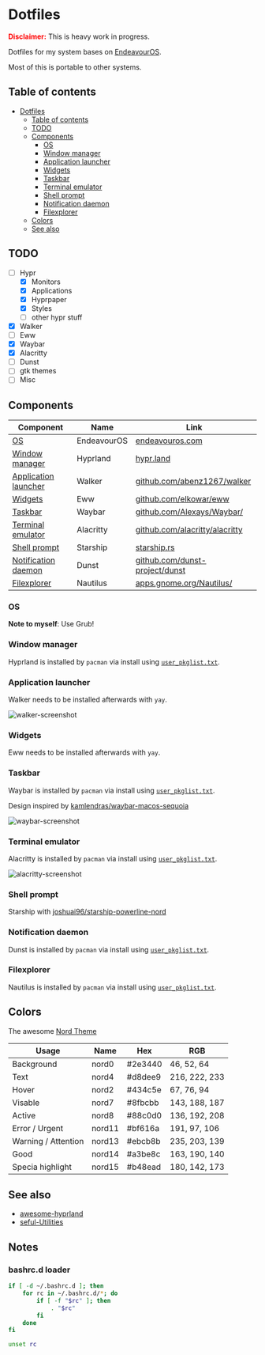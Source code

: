 # Dotfiles

<span style="color: red;">**Disclaimer:**</span> This is heavy work in progress.

Dotfiles for my system bases on [EndeavourOS](https://endeavouros.com/).

Most of this is portable to other systems.

## Table of contents

- [Dotfiles](#dotfiles)
  - [Table of contents](#table-of-contents)
  - [TODO](#todo)
  - [Components](#components)
    - [OS](#os)
    - [Window manager](#window-manager)
    - [Application launcher](#application-launcher)
    - [Widgets](#widgets)
    - [Taskbar](#taskbar)
    - [Terminal emulator](#terminal-emulator)
    - [Shell prompt](#shell-prompt)
    - [Notification daemon](#notification-daemon)
    - [Filexplorer](#filexplorer)
  - [Colors](#colors)
  - [See also](#see-also)

## TODO

- [ ] Hypr
  - [x] Monitors
  - [x] Applications
  - [x] Hyprpaper
  - [x] Styles
  - [ ] other hypr stuff
- [x] Walker
- [ ] Eww
- [x] Waybar
- [x] Alacritty
- [ ] Dunst
- [ ] gtk themes
- [ ] Misc

## Components

| Component                                     | Name              | Link                                                                                     |
| --------------------------------------------- | ----------------- | ---------------------------------------------------------------------------------------- |
| [OS](#os)                                     | EndeavourOS       | [endeavouros.com](https://endeavouros.com/)                                              |
| [Window manager](#window-manager)             | Hyprland          | [hypr.land](https://hypr.land/)                                                          |
| [Application launcher](#application-launcher) | Walker            | [github.com/abenz1267/walker](https://github.com/abenz1267/walker)                       |
| [Widgets](#widgets)                           | Eww               | [github.com/elkowar/eww](https://github.com/elkowar/eww)                                 |
| [Taskbar](#taskbar)                           | Waybar            | [github.com/Alexays/Waybar/](https://github.com/Alexays/Waybar/)                         |
| [Terminal emulator](#terminal-emulator)       | Alacritty         | [github.com/alacritty/alacritty](https://github.com/alacritty/alacritty)                 |
| [Shell prompt](#shell-prompt)                 | Starship          | [starship.rs](https://starship.rs/)                                                      |
| [Notification daemon](#notification-daemon)   | Dunst             | [github.com/dunst-project/dunst](https://github.com/dunst-project/dunst)                 |
| [Filexplorer](#filexplorer)                   | Nautilus          | [apps.gnome.org/Nautilus/](https://apps.gnome.org/Nautilus/)                             |

### OS

**Note to myself**: Use Grub!

### Window manager

Hyprland is installed by `pacman` via install using [`user_pkglist.txt`](user_pkglist.txt).

### Application launcher

Walker needs to be installed afterwards with `yay`.

![walker-screenshot](screenshots/walker.png)

### Widgets

Eww needs to be installed afterwards with `yay`.

### Taskbar

Waybar is installed by `pacman` via install using [`user_pkglist.txt`](user_pkglist.txt).

Design inspired by [kamlendras/waybar-macos-sequoia](https://github.com/kamlendras/waybar-macos-sequoia)

![waybar-screenshot](screenshots/waybar.png)

### Terminal emulator

Alacritty is installed by `pacman` via install using [`user_pkglist.txt`](user_pkglist.txt).

![alacritty-screenshot](screenshots/alacritty.png)

### Shell prompt

Starship with [joshuai96/starship-powerline-nord](https://github.com/joshuai96/starship-powerline-nord)

### Notification daemon

Dunst is installed by `pacman` via install using [`user_pkglist.txt`](user_pkglist.txt).

### Filexplorer

Nautilus is installed by `pacman` via install using [`user_pkglist.txt`](user_pkglist.txt).

## Colors

The awesome [Nord Theme](https://www.nordtheme.com/)

| Usage               | Name   | Hex     | RGB           |
| ------------------- | ------ | ------- | ------------- |
| Background          | nord0  | #2e3440 |  46,  52,  64 |
| Text                | nord4  | #d8dee9 | 216, 222, 233 |
| Hover               | nord2  | #434c5e |  67,  76,  94 |
| Visable             | nord7  | #8fbcbb | 143, 188, 187 |
| Active              | nord8  | #88c0d0 | 136, 192, 208 |
| Error / Urgent      | nord11 | #bf616a | 191,  97, 106 |
| Warning / Attention | nord13 | #ebcb8b | 235, 203, 139 |
| Good                | nord14 | #a3be8c | 163, 190, 140 |
| Specia highlight    | nord15 | #b48ead | 180, 142, 173 |

## See also

- [awesome-hyprland](https://github.com/hyprland-community/awesome-hyprland)
- [seful-Utilities](https://wiki.hypr.land/Useful-Utilities/)

## Notes

### bashrc.d loader

```bash
if [ -d ~/.bashrc.d ]; then
	for rc in ~/.bashrc.d/*; do
		if [ -f "$rc" ]; then
			. "$rc"
		fi
	done
fi

unset rc

```
